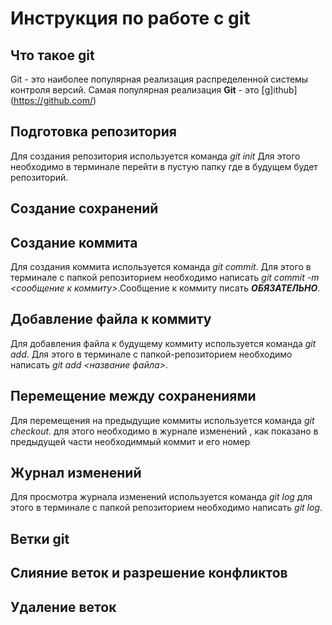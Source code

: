# Инструкция по работе с git

## Что такое git
Git - это наиболее популярная реализация распределенной системы контроля версий. Самая популярная реализация **Git** - это [g]ithub] (https://github.com/)

## Подготовка репозитория
Для создания репозитория используется команда *git init* Для этого необходимо в терминале перейти в пустую папку где в будущем будет репозиторий.
## Создание сохранений

## Создание коммита 
Для создания коммита используется команда *git commit*. Для этого в терминале с папкой репозиторием необходимо написать *git commit -m <сообщение к коммиту>*.Сообщение к коммиту писать ***ОБЯЗАТЕЛЬНО***.

## Добавление файла к коммиту
Для добавления файла к будущему коммиту используется команда *git add*. Для этого в терминале с папкой-репозиторием необходимо написать *git add <название файла>*. 
 
## Перемещение между сохранениями
Для перемещения на предыдущие коммиты используется команда *git checkout*. для этого необходимо в журнале изменений , как показано в предыдущей части необходиммый коммит и его номер  
## Журнал изменений
Для просмотра журнала изменений используется команда *git log* для этого в терминале с папкой репозиторием необходимо написать *git log*.

## Ветки git

## Слияние веток и разрешение конфликтов

## Удаление веток